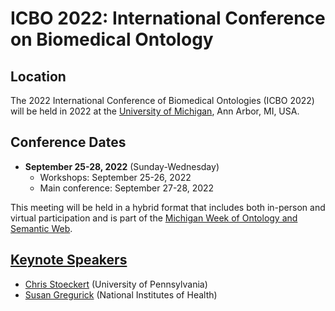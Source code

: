 # ICBO 2022: International Conference on Biomedical Ontology

## Location

The 2022 International Conference of Biomedical Ontologies (ICBO 2022) will be held in 2022 at the [University of Michigan](https://umich.edu/), Ann Arbor, MI, USA. 

## Conference Dates
- **September 25-28, 2022** (Sunday-Wednesday)
  - Workshops: September 25-26, 2022
  - Main conference: September 27-28, 2022 

This meeting will be held in a hybrid format that includes both in-person and virtual participation and is part of the [Michigan Week of Ontology and Semantic Web](michigan-week-of-ontology-and-semantic-web.md).

## [Keynote Speakers](keynote-speakers.md)
- [Chris Stoeckert](https://www.med.upenn.edu/apps/faculty/index.php/p6403) (University of Pennsylvania)
- [Susan Gregurick](https://datascience.nih.gov/director%E2%80%99s-corner) (National Institutes of Health)
